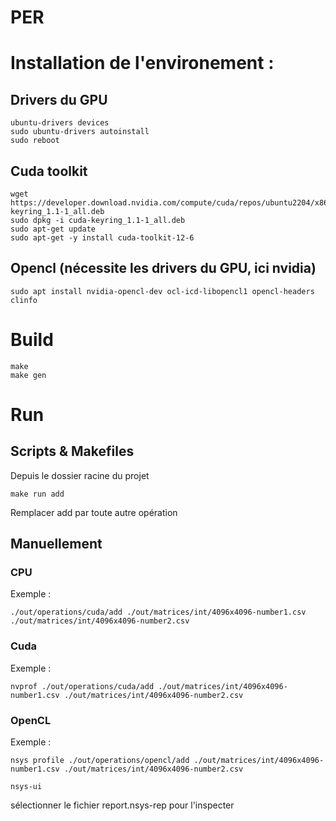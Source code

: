 # PER

# Installation de l'environement :

## Drivers du GPU
```
ubuntu-drivers devices
sudo ubuntu-drivers autoinstall
sudo reboot
```

## Cuda toolkit
```
wget https://developer.download.nvidia.com/compute/cuda/repos/ubuntu2204/x86_64/cuda-keyring_1.1-1_all.deb
sudo dpkg -i cuda-keyring_1.1-1_all.deb
sudo apt-get update
sudo apt-get -y install cuda-toolkit-12-6
```

## Opencl (nécessite les drivers du GPU, ici nvidia)
```
sudo apt install nvidia-opencl-dev ocl-icd-libopencl1 opencl-headers clinfo
```

# Build
```
make
make gen
```

# Run
## Scripts & Makefiles
Depuis le dossier racine du projet
```
make run add
```
Remplacer add par toute autre opération

## Manuellement

### CPU

Exemple :
```
./out/operations/cuda/add ./out/matrices/int/4096x4096-number1.csv ./out/matrices/int/4096x4096-number2.csv
```

### Cuda

Exemple :
```
nvprof ./out/operations/cuda/add ./out/matrices/int/4096x4096-number1.csv ./out/matrices/int/4096x4096-number2.csv
```

### OpenCL

Exemple :
```
nsys profile ./out/operations/opencl/add ./out/matrices/int/4096x4096-number1.csv ./out/matrices/int/4096x4096-number2.csv

nsys-ui
```
sélectionner le fichier report.nsys-rep pour l'inspecter